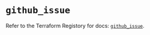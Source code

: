 # `github_issue`

Refer to the Terraform Registory for docs: [`github_issue`](https://registry.terraform.io/providers/integrations/github/5.25.0/docs/resources/issue).
